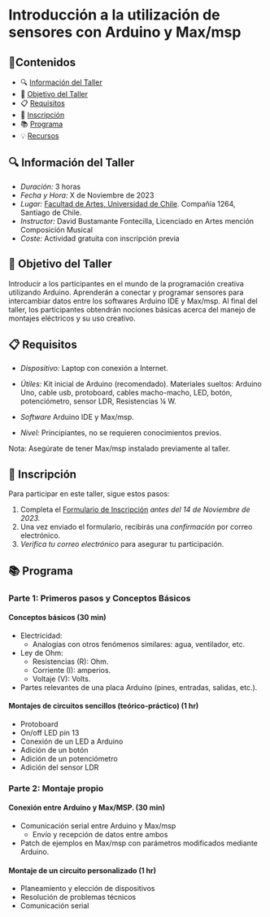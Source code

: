 # Introducción a la utilización de sensores con Arduino y Max/msp



## 📜Contenidos

- 🔍 [Información del Taller](#🔍-información-del-taller)
- 🎯 [Objetivo del Taller](#🎯-objetivo-del-taller)
- 📋 [Requisitos](#📋-requisitos)
- 📝 [Inscripción](#📝-inscripción)
- 📚 [Programa](#📚-programa)
- 💡 [Recursos](#💡-recursos)

## 🔍 Información del Taller

- *Duración:* 3 horas
- *Fecha y Hora:* X de Noviembre de 2023
- *Lugar:* [Facultad de Artes, Universidad de Chile](https://maps.app.goo.gl/jWLTspcBS5QZggna6). Compañía 1264, Santiago de Chile.
- *Instructor:* David Bustamante Fontecilla, Licenciado en Artes mención Composición Musical
- *Coste:* Actividad gratuita con inscripción previa

## 🎯 Objetivo del Taller

Introducir a los participantes en el mundo de la programación creativa utilizando Arduino. Aprenderán a conectar y programar sensores para intercambiar datos entre los softwares Arduino IDE y Max/msp. Al final del taller, los participantes obtendrán nociones básicas acerca del manejo de montajes eléctricos y su uso creativo.


## 📋 Requisitos

- *Dispositivo:* Laptop con conexión a Internet.
- *Útiles:* Kit inicial de Arduino (recomendado). Materiales sueltos: Arduino Uno, cable usb, protoboard, cables macho-macho, LED, botón, potenciómetro, sensor LDR, Resistencias ¼ W.

- *Software* Arduino IDE y Max/msp.

- *Nivel:* Principiantes, no se requieren conocimientos previos.

Nota: Asegúrate de tener Max/msp instalado previamente al taller.


## 📝 Inscripción

Para participar en este taller, sigue estos pasos:

1. Completa el [Formulario de Inscripción]() *antes del 14 de Noviembre de 2023.*
2. Una vez enviado el formulario, recibirás una *confirmación* por correo electrónico.
3. *Verifica tu correo electrónico* para asegurar tu participación.

## 📚 Programa

### Parte 1: Primeros pasos y Conceptos Básicos

#### Conceptos básicos (30 min) 
- Electricidad: 
    - Analogías con otros fenómenos similares: agua, ventilador, etc.
- Ley de Ohm:  
    - Resistencias (R): Ohm.
    - Corriente (I): amperios.
    - Voltaje (V): Volts.
- Partes relevantes de una placa Arduino (pines, entradas, salidas, etc.).

#### Montajes de circuitos sencillos (teórico-práctico) (1 hr)
- Protoboard
- On/off LED pin 13
- Conexión de un LED a Arduino
- Adición de un botón
- Adición de un potenciómetro
- Adición del sensor LDR

### Parte 2: Montaje propio

#### Conexión entre Arduino y Max/MSP. (30 min)
- Comunicación serial entre Arduino y Max/msp
    - Envío y recepción de datos entre ambos
- Patch de ejemplos en Max/msp con parámetros modificados mediante Arduino.

#### Montaje de un circuito personalizado (1 hr)
- Planeamiento y elección de dispositivos
- Resolución de problemas técnicos
- Comunicación serial
